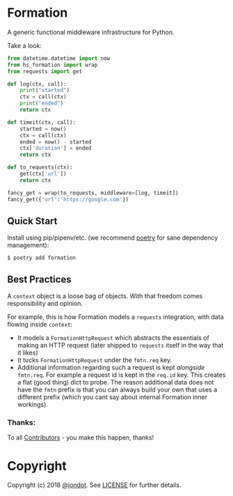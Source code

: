 <!-- ![](media/cover.png) -->

# Formation
<!-- [![Build Status](https://travis-ci.org/jondot/formation.svg?branch=master)](https://travis-ci.org/jondot/formation.svg)
[![Coverage Status](https://coveralls.io/repos/github/jondot/formation/badge.svg?branch=master)](https://coveralls.io/github/jondot/formation?branch=master) -->

A generic functional middleware infrastructure for Python.

Take a look:

```py
from datetime.datetime import now
from hs_formation import wrap
from requests import get

def log(ctx, call):
    print("started")
    ctx = call(ctx)
    print("ended")
    return ctx

def timeit(ctx, call):
    started = now()
    ctx = call(ctx)
    ended = now() - started
    ctx['duration'] = ended
    return ctx

def to_requests(ctx):
    get(ctx['url'])
    return ctx

fancy_get = wrap(to_requests, middleware=[log, timeit])
fancy_get({'url':'https://google.com'})
```

## Quick Start

Install using pip/pipenv/etc. (we recommend [poetry](https://github.com/sdispater/poetry) for sane dependency management):

```
$ poetry add formation
```

## Best Practices

A `context` object is a loose bag of objects. With that freedom comes responsibility and opinion.

For example, this is how Formation models a `requests` integration, with data flowing inside `context`:


* It models a `FormationHttpRequest` which abstracts the essentials of making an HTTP request (later shipped to `requests` itself in the way that it likes)
* It tucks `FormationHttpRequest` under the `fmtn.req` key.
* Additional information regarding such a request is kept _alongside_ `fmtn.req`. For example a request id is kept in the `req.id` key. This creates a flat (good thing) dict to probe. The reason additional data does not have the `fmtn` prefix is that you can always build your own that uses a different prefix (which you cant say about internal Formation inner workings).






### Thanks:

To all [Contributors](https://github.com/jondot/formation/graphs/contributors) - you make this happen, thanks!

# Copyright

Copyright (c) 2018 [@jondot](http://twitter.com/jondot). See [LICENSE](LICENSE.txt) for further details.
